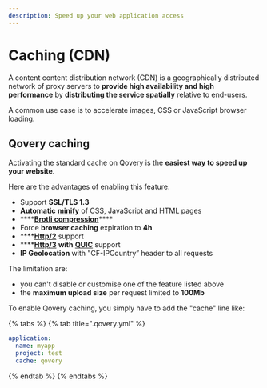 ```yaml
---
description: Speed up your web application access
---
```


# Caching \(CDN\)

A content content distribution network \(CDN\) is a geographically distributed network of proxy servers to **provide high availability and high performance** by **distributing the service spatially** relative to end-users.

A common use case is to accelerate images, CSS or JavaScript browser loading.

## Qovery caching

Activating the standard cache on Qovery is the **easiest way to speed up your website**.

Here are the advantages of enabling this feature:

* Support **SSL/TLS 1.3**
* **Automatic** [**minify**](https://en.wikipedia.org/wiki/Minification_%28programming%29) of CSS, JavaScript and HTML pages
* \*\*\*\*[**Brotli** **compression**](https://en.wikipedia.org/wiki/Brotli)\*\*\*\*
* Force **browser caching** expiration to **4h**
* \*\*\*\*[**Http/2**](https://en.wikipedia.org/wiki/HTTP/2) support
* \*\*\*\*[**Http/3**](https://en.wikipedia.org/wiki/HTTP/3) **with** [**QUIC**](https://en.wikipedia.org/wiki/QUIC) support
* **IP Geolocation** with "CF-IPCountry” header to all requests

The limitation are:

* you can't disable or customise one of the feature listed above
* the **maximum upload size** per request limited to **100Mb**

To enable Qovery caching, you simply have to add the "cache" line like:

{% tabs %}
{% tab title=".qovery.yml" %}
```yaml
application:
  name: myapp
  project: test
  cache: qovery
```
{% endtab %}
{% endtabs %}

